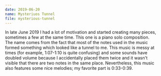 ```yaml
---
date: 2019-06-20
name: Mysteriuos Tunnel
file: mysterious-tunnel
---
```


In late June 2019 I had a lot of motivation and started creating many pieces, sometimes a few at the same time. This one is a piano solo composition. The name comes from the fact that most of the notes used in the music formed something which looked like a tunnel to me. This music is messy at times (for example, 1:07-1:10 is quite confusing) and some sounds have doubled volume because I accidentally placed them twice and it wasn't visible that there are two notes in the same place. Nevertheless, this music also features some nice melodies; my favorite part is 0:33-0:39.